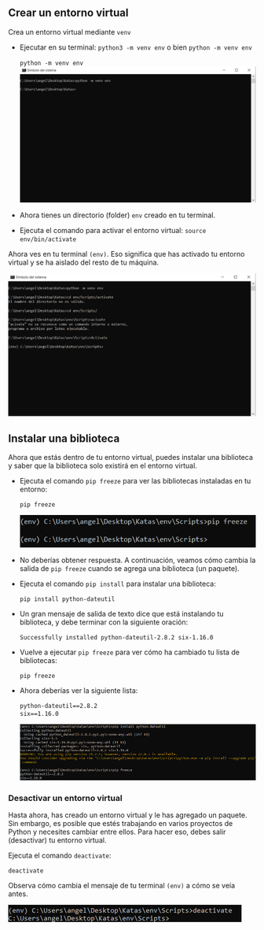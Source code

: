 ## Crear un entorno virtual

Crea un entorno virtual mediante ``venv``

* Ejecutar en su terminal: ``python3 -m venv env`` o bien ``python -m venv env``

  ``python -m venv env``![img](image/Modulo2Katas/1644983944089.png)
* Ahora tienes un directorio (folder) ``env`` creado en tu terminal.
* Ejecuta el comando para activar el entorno virtual: ``source env/bin/activate``

Ahora ves en tu terminal ``(env)``. Eso significa que has activado tu entorno virtual y se ha aislado del resto de tu máquina.

![](image/Modulo2Katas/1644984159383.png)

## Instalar una biblioteca

Ahora que estás dentro de tu entorno virtual, puedes instalar una biblioteca y saber que la biblioteca solo existirá en el entorno virtual.

* Ejecuta el comando ``pip freeze`` para ver las bibliotecas instaladas en tu entorno:

  ```
  pip freeze
  ```

  ![img](image/Modulo2Katas/1644984217238.png)
* No deberías obtener respuesta. A continuación, veamos cómo cambia la salida de ``pip freeze`` cuando se agrega una biblioteca (un paquete).
* Ejecuta el comando ``pip install`` para instalar una biblioteca:

  ```
  pip install python-dateutil
  ```
* Un gran mensaje de salida de texto dice que está instalando tu biblioteca, y debe terminar con la siguiente oración:

  ```
  Successfully installed python-dateutil-2.8.2 six-1.16.0
  ```
* Vuelve a ejecutar ``pip freeze`` para ver cómo ha cambiado tu lista de bibliotecas:

  ```
  pip freeze
  ```
* Ahora deberías ver la siguiente lista:

  ```
  python-dateutil==2.8.2
  six==1.16.0
  ```

  ![](image/Modulo2Katas/1644984336114.png)

### Desactivar un entorno virtual

Hasta ahora, has creado un entorno virtual y le has agregado un paquete. Sin embargo, es posible que estés trabajando en varios proyectos de Python y necesites cambiar entre ellos. Para hacer eso, debes salir (desactivar) tu entorno virtual.

Ejecuta el comando ``deactivate``:

```
deactivate
```

Observa cómo cambia el mensaje de tu terminal ``(env)`` a cómo se veía antes.

![](image/Modulo2Katas/1644984374063.png)
